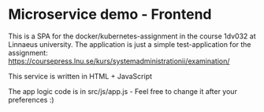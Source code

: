# Microservice demo - Frontend
This is a SPA for the docker/kubernetes-assignment in the course 1dv032 at Linnaeus university. The application is just a simple test-application for the assignment: https://coursepress.lnu.se/kurs/systemadministrationii/examination/

This service is written in HTML + JavaScript

The app logic code is in src/js/app.js - Feel free to change it after your preferences :)

